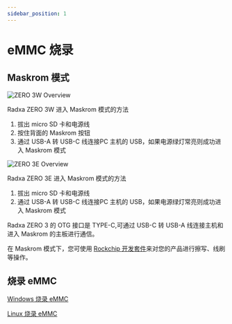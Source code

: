 ```yaml
---
sidebar_position: 1
---
```


# eMMC 烧录

## Maskrom 模式

<Tabs queryString="maskrom">
<TabItem value="ZERO 3W">

![ZERO 3W Overview](/img/zero/zero3w/radxa_zero_3w.webp)

Radxa ZERO 3W 进入 Maskrom 模式的方法

1. 拔出 micro SD 卡和电源线
2. 按住背面的 Maskrom 按钮
3. 通过 USB-A 转 USB-C 线连接PC 主机的 USB，如果电源绿灯常亮则成功进入 Maskrom 模式

</TabItem>
<TabItem value="ZERO 3E">

![ZERO 3E Overview](/img/zero/zero3w/radxa_zero_3e.webp)

Radxa ZERO 3E 进入 Maskrom 模式的方法

1. 拔出 micro SD 卡和电源线
2. 通过 USB-A 转 USB-C 线连接PC 主机的 USB，如果电源绿灯常亮则成功进入 Maskrom 模式

</TabItem>
</Tabs>

Radxa ZERO 3 的 OTG 接口是 TYPE-C,可通过 USB-C 转 USB-A 线连接主机和进入 Maskrom 的主板进行通信。

在 Maskrom 模式下，您可使用 [Rockchip 开发套件](/general-tutorial/rksdk)来对您的产品进行擦写、线刷等操作。

## 烧录 eMMC

[Windows 烧录 eMMC](/general-tutorial/rksdk/rkdevtool.md)

[Linux 烧录 eMMC](/general-tutorial/rksdk/rkdeveloptool.md)
